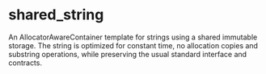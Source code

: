 # shared_string

An AllocatorAwareContainer template for strings using a shared immutable storage. The string is optimized for constant time, no allocation copies and substring operations, while preserving the usual standard interface and contracts.
